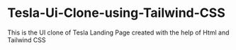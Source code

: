 # Tesla-Ui-Clone-using-Tailwind-CSS

This is the UI clone of Tesla Landing Page created with the help of Html and Tailwind CSS
